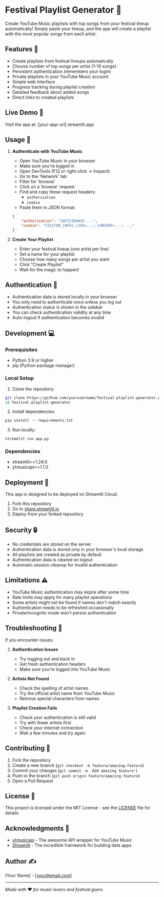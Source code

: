 # Festival Playlist Generator 🎵

Create YouTube Music playlists with top songs from your festival lineup automatically! Simply paste your lineup, and the app will create a playlist with the most popular songs from each artist.

## Features 🌟

- Create playlists from festival lineups automatically
- Choose number of top songs per artist (1-10 songs)
- Persistent authentication (remembers your login)
- Private playlists in your YouTube Music account
- Simple web interface
- Progress tracking during playlist creation
- Detailed feedback about added songs
- Direct links to created playlists

## Live Demo 🚀

Visit the app at: [your-app-url].streamlit.app

## Usage 📝

1. **Authenticate with YouTube Music**
   - Open YouTube Music in your browser
   - Make sure you're logged in
   - Open DevTools (F12 or right-click -> Inspect)
   - Go to the 'Network' tab
   - Filter for 'browse'
   - Click on a 'browse' request
   - Find and copy these request headers:
     - `authorization`
     - `cookie`
   - Paste them in JSON format:
   ```json
   {
       "authorization": "SAPISIDHASH ...",
       "cookie": "VISITOR_INFO1_LIVE=...; CONSENT=...; ..."
   }
   ```

2. **Create Your Playlist**
   - Enter your festival lineup (one artist per line)
   - Set a name for your playlist
   - Choose how many songs per artist you want
   - Click "Create Playlist"
   - Wait for the magic to happen!

## Authentication 🔐

- Authentication data is stored locally in your browser
- You only need to authenticate once unless you log out
- Authentication status is shown in the sidebar
- You can check authentication validity at any time
- Auto-logout if authentication becomes invalid

## Development 💻

### Prerequisites

- Python 3.9 or higher
- pip (Python package manager)

### Local Setup

1. Clone the repository:
```bash
git clone https://github.com/yourusername/festival-playlist-generator.git
cd festival-playlist-generator
```

2. Install dependencies:
```bash
pip install -r requirements.txt
```

3. Run locally:
```bash
streamlit run app.py
```

### Dependencies

- streamlit==1.24.0
- ytmusicapi==1.1.0

## Deployment 🚀

This app is designed to be deployed on Streamlit Cloud:

1. Fork this repository
2. Go to [share.streamlit.io](https://share.streamlit.io)
3. Deploy from your forked repository

## Security 🔒

- No credentials are stored on the server
- Authentication data is stored only in your browser's local storage
- All playlists are created as private by default
- Authentication data is cleared on logout
- Automatic session cleanup for invalid authentication

## Limitations ⚠️

- YouTube Music authentication may expire after some time
- Rate limits may apply for many playlist operations
- Some artists might not be found if names don't match exactly
- Authentication needs to be refreshed occasionally
- Private/incognito mode won't persist authentication

## Troubleshooting 🔧

If you encounter issues:

1. **Authentication Issues**
   - Try logging out and back in
   - Get fresh authentication headers
   - Make sure you're logged into YouTube Music

2. **Artists Not Found**
   - Check the spelling of artist names
   - Try the official artist name from YouTube Music
   - Remove special characters from names

3. **Playlist Creation Fails**
   - Check your authentication is still valid
   - Try with fewer artists first
   - Check your internet connection
   - Wait a few minutes and try again

## Contributing 🤝

1. Fork the repository
2. Create a new branch (`git checkout -b feature/amazing-feature`)
3. Commit your changes (`git commit -m 'Add amazing feature'`)
4. Push to the branch (`git push origin feature/amazing-feature`)
5. Open a Pull Request

## License 📄

This project is licensed under the MIT License - see the [LICENSE](LICENSE) file for details.

## Acknowledgments 👏

- [ytmusicapi](https://github.com/sigma67/ytmusicapi) - The awesome API wrapper for YouTube Music
- [Streamlit](https://streamlit.io/) - The incredible framework for building data apps

## Author ✍️

[Your Name] - [your@email.com]

---

*Made with ❤️ for music lovers and festival goers*
